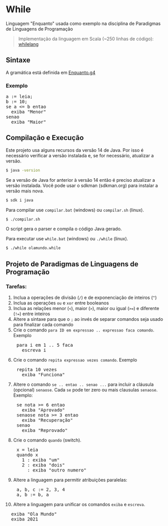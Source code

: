 While
=====

Linguagem "Enquanto" usada como exemplo na disciplina de Paradigmas de Linguagens de Programação

> Implementação da linguagem em Scala (~250 linhas de código): [whilelang](http://github.com/lrlucena/whilelang)

## Sintaxe

A gramática está definida em [Enquanto.g4](https://github.com/lrlucena/While/blob/master/src/plp/enquanto/parser/Enquanto.g4)

### Exemplo

<pre lang="portugol">
a := leia;
b := 10;
se a <= b entao
  exiba "Menor"
senao
  exiba "Maior"
</pre>

## Compilação e Execução

Este projeto usa alguns recursos da versão 14 de Java. Por isso é necessário verificar a versão instalada e, se for necessário, atualizar a versão.

````bash
$ java -version
````

Se a versão de Java for anterior à versão 14  então é preciso atualizar a versão instalada. Você pode usar o sdkman (sdkman.org) para instalar a versão mais nova.

````bash
$ sdk i java
````

Para compilar use `compilar.bat` (windows) ou `compilar.sh` (linux).

````bash
$ ./compilar.sh
````
O script gera o parser e compila o código Java gerado.

Para executar use `while.bat` (windows) ou `./while` (linux).

````bash
$ ./while olamundo.while
````

## Projeto de Paradigmas de Linguagens de Programação

### Tarefas:
1. Inclua a operações de divisão (`/`) e de exponenciação de inteiros (`^`)
2. Inclua as operações `ou` e `xor` entre booleanos
3. Inclua as relações menor (`<`), maior (`>`), maior ou igual (`>=`) e diferente (`!=`) entre inteiros
4. Altere a sintaxe para que o `;` ao invés de separar comandos seja usado para finalizar cada comando  
5. Crie o comando `para ID em expressao .. expressao faca comando`. Exemplo
<pre lang="portugol">
    para i em 1 .. 5 faca
      escreva i
</pre>
6. Crie o comando `repita expressao vezes comando`. Exemplo
<pre lang="portugol">
    repita 10 vezes
      exiba "Funciona"
</pre>
7. Altere o comando `se .. entao .. senao ...` para incluir a cláusula (opcional) `senaose`. Cada `se` pode ter zero ou mais clausulas `senaose`. Exemplo:
<pre lang="portugol">
    se nota >= 6 entao
      exiba "Aprovado"
    senaose nota >= 3 entao
      exiba "Recuperação"
    senao
      exiba "Reprovado"
</pre>

8. Crie o comando `quando` (switch).
<pre lang="portugol">
    x = leia
    quando x
      1 : exiba "um"
      2 : exiba "dois"
      _ : exiba "outro numero"
</pre>

9. Altere a linguagem para permitir atribuições paralelas:
<pre lang="portugol">
    a, b, c := 2, 3, 4
    a, b := b, a
</pre>
  
10. Altere a linguagem para unificar os comandos `exiba` e `escreva`.
<pre lang="portugol">
  exiba "Ola Mundo"
  exiba 2021
</pre>
